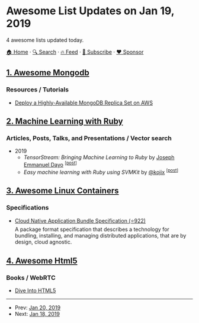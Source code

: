 # Awesome List Updates on Jan 19, 2019

4 awesome lists updated today.

[🏠 Home](/README.md) · [🔍 Search](https://www.trackawesomelist.com/search/) · [🔥 Feed](https://www.trackawesomelist.com/rss.xml) · [📮 Subscribe](https://trackawesomelist.us17.list-manage.com/subscribe?u=d2f0117aa829c83a63ec63c2f&id=36a103854c) · [❤️  Sponsor](https://github.com/sponsors/theowenyoung)



## [1. Awesome Mongodb](/content/ramnes/awesome-mongodb/README.md)

### Resources / Tutorials

*   [Deploy a Highly-Available MongoDB Replica Set on AWS](https://eladnava.com/deploy-a-highly-available-mongodb-replica-set-on-aws/)

## [2. Machine Learning with Ruby](/content/arbox/machine-learning-with-ruby/README.md)

### Articles, Posts, Talks, and Presentations / Vector search

*   2019
    *   *TensorStream: Bringing Machine Learning to Ruby* by [Joseph Emmanuel Dayo](https://www.linkedin.com/in/jdayo/) <sup>\[[post](https://medium.com/@joseph.dayo/tensorstream-bringing-machine-learning-to-ruby-114582060e3d)]</sup>
    *   *Easy machine learning with Ruby using SVMKit* by [@kojix](https://twitter.com/kojix2dayo) <sup>\[[post](https://dev.to/kojix2/easy-machine-learning-with-ruby-using-svmkit-4n86)]</sup>

## [3. Awesome Linux Containers](/content/Friz-zy/awesome-linux-containers/README.md)

### Specifications

*   [Cloud Native Application Bundle Specification (⭐922)](https://github.com/deislabs/cnab-spec)\
    A package format specification that describes a technology for bundling, installing, and managing distributed applications, that are by design, cloud agnostic.

## [4. Awesome Html5](/content/diegocard/awesome-html5/README.md)

### Books / WebRTC

*   [Dive Into HTML5](http://diveinto.html5doctor.com/)

---

- Prev: [Jan 20, 2019](/content/2019/01/20/README.md)
- Next: [Jan 18, 2019](/content/2019/01/18/README.md)